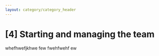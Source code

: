 ```yaml
---
layout: category/category_header
---
```

# [4] Starting and managing the team

whefhwefjkhwe few fwehfwehf ew
